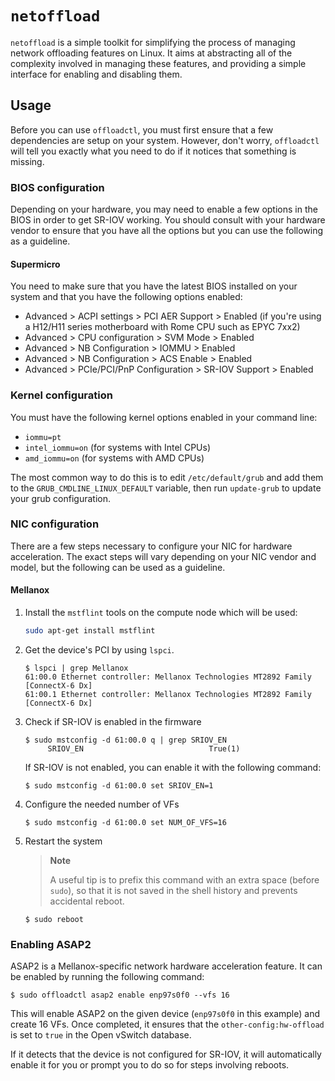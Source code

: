 # `netoffload`

`netoffload` is a simple toolkit for simplifying the process of managing network
offloading features on Linux.  It aims at abstracting all of the complexity
involved in managing these features, and providing a simple interface for
enabling and disabling them.

## Usage

Before you can use `offloadctl`, you must first ensure that a few dependencies
are setup on your system.  However, don't worry, `offloadctl` will tell you
exactly what you need to do if it notices that something is missing.

### BIOS configuration

Depending on your hardware, you may need to enable a few options in the BIOS
in order to get SR-IOV working.  You should consult with your hardware vendor
to ensure that you have all the options but you can use the following as a
guideline.

#### Supermicro

You need to make sure that you have the latest BIOS installed on your system
and that you have the following options enabled:

* Advanced > ACPI settings > PCI AER Support > Enabled (if you're using a
  H12/H11 series motherboard with Rome CPU such as EPYC 7xx2)
* Advanced > CPU configuration > SVM Mode > Enabled
* Advanced > NB Configuration > IOMMU > Enabled
* Advanced > NB Configuration > ACS Enable > Enabled
* Advanced > PCIe/PCI/PnP Configuration > SR-IOV Support > Enabled

### Kernel configuration

You must have the following kernel options enabled in your command line:

- `iommu=pt`
- `intel_iommu=on` (for systems with Intel CPUs)
- `amd_iommu=on` (for systems with AMD CPUs)

The most common way to do this is to edit `/etc/default/grub` and add them to
the `GRUB_CMDLINE_LINUX_DEFAULT` variable, then run `update-grub` to update your
grub configuration.

### NIC configuration

There are a few steps necessary to configure your NIC for hardware acceleration.
The exact steps will vary depending on your NIC vendor and model, but the
following can be used as a guideline.

#### Mellanox

1. Install the `mstflint` tools on the compute node which will be used:

   ```bash
   sudo apt-get install mstflint
   ```

1. Get the device's PCI by using `lspci`.

   ```console
   $ lspci | grep Mellanox
   61:00.0 Ethernet controller: Mellanox Technologies MT2892 Family [ConnectX-6 Dx]
   61:00.1 Ethernet controller: Mellanox Technologies MT2892 Family [ConnectX-6 Dx]
   ```

1. Check if SR-IOV is enabled in the firmware

   ```console
   $ sudo mstconfig -d 61:00.0 q | grep SRIOV_EN
        SRIOV_EN                            True(1)
   ```

   If SR-IOV is not enabled, you can enable it with the following command:

   ```console
   $ sudo mstconfig -d 61:00.0 set SRIOV_EN=1
   ```

1. Configure the needed number of VFs

   ```console
   $ sudo mstconfig -d 61:00.0 set NUM_OF_VFS=16
   ```

1. Restart the system

   > **Note**
   >
   > A useful tip is to prefix this command with an extra space (before `sudo`),
   > so that it is not saved in the shell history and prevents accidental reboot.

   ```
   $ sudo reboot
   ```

### Enabling ASAP2

ASAP2 is a Mellanox-specific network hardware acceleration feature.  It can be
enabled by running the following command:

```console
$ sudo offloadctl asap2 enable enp97s0f0 --vfs 16
```

This will enable ASAP2 on the given device (`enp97s0f0` in this example) and
create 16 VFs.  Once completed, it ensures that the `other-config:hw-offload`
is set to `true` in the Open vSwitch database.

If it detects that the device is not configured for SR-IOV, it will
automatically enable it for you or prompt you to do so for steps involving
reboots.
